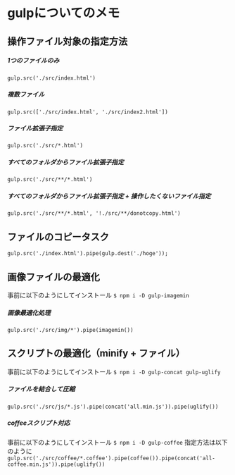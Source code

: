 # gulpについてのメモ

## 操作ファイル対象の指定方法
##### 1つのファイルのみ
``gulp.src('./src/index.html')``
##### 複数ファイル
``gulp.src(['./src/index.html', './src/index2.html'])``
##### ファイル拡張子指定
``gulp.src('./src/*.html')``
##### すべてのフォルダからファイル拡張子指定
``gulp.src('./src/**/*.html')``
##### すべてのフォルダからファイル拡張子指定 + 操作したくないファイル指定
``gulp.src('./src/**/*.html', '!./src/**/donotcopy.html')``

## ファイルのコピータスク
``gulp.src('./index.html').pipe(gulp.dest('./hoge'));``

## 画像ファイルの最適化
事前に以下のようにしてインストール
``$ npm i -D gulp-imagemin``
##### 画像最適化処理
``gulp.src('./src/img/*').pipe(imagemin())``

## スクリプトの最適化（minify + ファイル）
事前に以下のようにしてインストール
``$ npm i -D gulp-concat gulp-uglify``
##### ファイルを結合して圧縮
``gulp.src('./src/js/*.js').pipe(concat('all.min.js')).pipe(uglify())``
##### coffeeスクリプト対応
事前に以下のようにしてインストール
``$ npm i -D gulp-coffee``
指定方法は以下のように
``gulp.src('./src/coffee/*.coffee').pipe(coffee()).pipe(concat('all-coffee.min.js')).pipe(uglify())``
